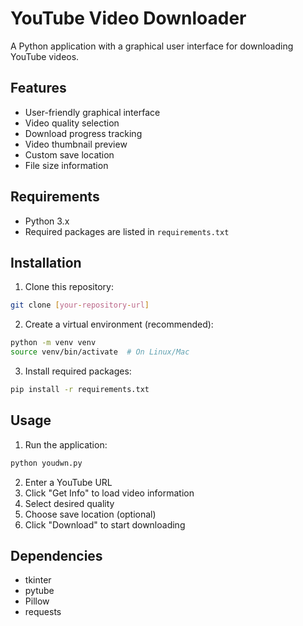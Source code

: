 # YouTube Video Downloader

A Python application with a graphical user interface for downloading YouTube videos.

## Features

- User-friendly graphical interface
- Video quality selection
- Download progress tracking
- Video thumbnail preview
- Custom save location
- File size information

## Requirements

- Python 3.x
- Required packages are listed in `requirements.txt`

## Installation

1. Clone this repository:
```bash
git clone [your-repository-url]
```

2. Create a virtual environment (recommended):
```bash
python -m venv venv
source venv/bin/activate  # On Linux/Mac
```

3. Install required packages:
```bash
pip install -r requirements.txt
```

## Usage

1. Run the application:
```bash
python youdwn.py
```

2. Enter a YouTube URL
3. Click "Get Info" to load video information
4. Select desired quality
5. Choose save location (optional)
6. Click "Download" to start downloading

## Dependencies

- tkinter
- pytube
- Pillow
- requests